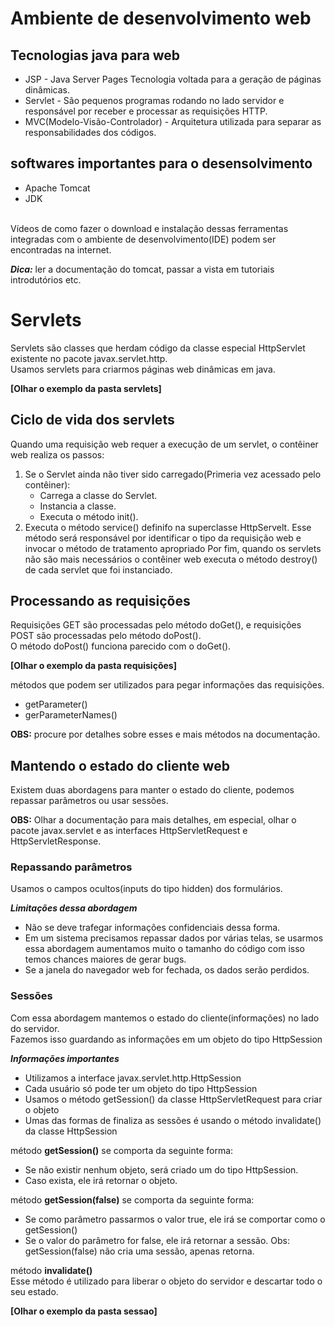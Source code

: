 # Ambiente de desenvolvimento web 

## Tecnologias java para web 

* JSP - Java Server Pages 
Tecnologia voltada para a geração de páginas dinâmicas. 
* Servlet - São pequenos programas rodando no lado servidor e responsável por receber e processar as requisições HTTP.
* MVC(Modelo-Visão-Controlador) - Arquitetura utilizada para separar as responsabilidades dos códigos. 

## softwares importantes para o desensolvimento<br>

* Apache Tomcat 
* JDK

<br>Vídeos de como fazer o download e instalação dessas ferramentas integradas com o ambiente de desenvolvimento(IDE) podem ser encontradas na internet.<br>

***Dica:*** ler a documentação do tomcat, passar a vista em tutoriais introdutórios etc. 

# Servlets 

Servlets são classes que herdam código da classe especial HttpServlet existente no pacote javax.servlet.http.<br>
Usamos servlets para criarmos páginas web dinâmicas em java.<br>

**[Olhar o exemplo da pasta servlets]**

## Ciclo de vida dos servlets 

Quando uma requisição web requer a execução de um servlet, o contêiner web realiza os passos: 
1. Se o Servlet ainda não tiver sido carregado(Primeria vez acessado pelo contêiner): 
   * Carrega a classe do Servlet.
   * Instancia a classe.
   * Executa o método init().
2. Executa o método service() definifo na superclasse HttpServelt. Esse método será responsável por identificar o tipo da requisição web e invocar o método de tratamento apropriado
Por fim, quando os servlets não são mais necessários o contêiner web executa o método destroy() de cada servlet que foi instanciado. 

## Processando as requisições 

Requisições GET são processadas pelo método doGet(), e requisições POST são processadas pelo método doPost().<br>
O método doPost() funciona parecido com o doGet().<br>

**[Olhar o exemplo da pasta requisições]**<br>

métodos que podem ser utilizados para pegar informações das requisições. <br>
* getParameter()
* gerParameterNames()<br>

**OBS:** procure por detalhes sobre esses e mais métodos na documentação.

## Mantendo o estado do cliente web

Existem duas abordagens para manter o estado do cliente, podemos repassar parâmetros ou usar sessões.<br>

**OBS:** Olhar a documentação para mais detalhes, em especial, olhar o pacote javax.servlet e as interfaces HttpServletRequest e HttpServletResponse.

### Repassando parâmetros 

Usamos o campos ocultos(inputs do tipo hidden) dos formulários.<br>

***Limitações dessa abordagem***<br>
* Não se deve trafegar informações confidenciais dessa forma.
* Em um sistema precisamos repassar dados por várias telas, se usarmos essa abordagem aumentamos muito o tamanho do código com isso temos chances maiores de gerar bugs.
* Se a janela do navegador web for fechada, os dados serão perdidos.

### Sessões 

Com essa abordagem mantemos o estado do cliente(informações) no lado do servidor.<br>
Fazemos isso guardando as informações em um objeto do tipo HttpSession<br>

***Informações importantes***<br>
* Utilizamos a interface javax.servlet.http.HttpSession 
* Cada usuário só pode ter um objeto do tipo HttpSession 
* Usamos o método getSession() da classe HttpServletRequest para criar o objeto 
* Umas das formas de finaliza as sessões é usando o método invalidate() da classe HttpSession

método **getSession()** se comporta da seguinte forma: 
* Se não existir nenhum objeto, será criado um do tipo HttpSession. 
* Caso exista, ele irá retornar o objeto. 

método **getSession(false)** se comporta da seguinte forma: 
* Se como parâmetro passarmos o valor true, ele irá se comportar como o getSession()
* Se o valor do parâmetro for false, ele irá retornar a sessão.
Obs: getSession(false) não cria uma sessão, apenas retorna.<br>

método **invalidate()**<br>
Esse método é utilizado para liberar o objeto do servidor e descartar todo o seu estado.<br>

**[Olhar o exemplo da pasta sessao]**<br>


